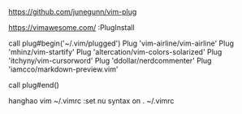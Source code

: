 
https://github.com/junegunn/vim-plug

https://vimawesome.com/
:PlugInstall




call plug#begin('~/.vim/plugged')
Plug 'vim-airline/vim-airline'
Plug 'mhinz/vim-startify'
Plug 'altercation/vim-colors-solarized'
Plug 'itchyny/vim-cursorword'
Plug 'ddollar/nerdcommenter'
Plug 'iamcco/markdown-preview.vim'

call plug#end()



hanghao
vim ~/.vimrc
:set nu
syntax on
. ~/.vimrc
